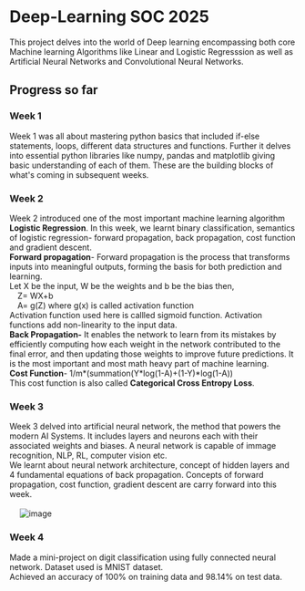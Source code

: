 # Deep-Learning SOC 2025

This project delves into the world of Deep learning encompassing both core Machine learning Algorithms like Linear and Logistic Regresssion as well as Artificial Neural Networks and Convolutional Neural Networks.

## Progress so far
### Week 1
Week 1 was all about mastering python basics that included if-else statements, loops, different data structures and functions. Further it delves into essential python libraries like numpy, pandas and matplotlib giving basic understanding of each of them. These are the building blocks of what's coming in subsequent weeks.

### Week 2 
Week 2 introduced one of the most important machine learning algorithm **Logistic Regression**. In this week, we learnt binary classification, semantics of logistic regression- forward propagation, back propagation, cost function and gradient descent.<br />
**Forward propagation**- Forward propagation is the process that transforms inputs into meaningful outputs, forming the basis for both prediction and learning. <br />
Let X be the input, W be the weights and b be the bias then, <br />
&emsp;Z= WX+b <br />
&emsp;A= g(Z)        where g(x) is called activation function<br />
Activation function used here is callled sigmoid function. Activation functions add non-linearity to the input data.<br />
**Back Propagation-** It enables the network to learn from its mistakes by efficiently computing how each weight in the network contributed to the final error, and then updating those weights to improve future predictions. It is the most important and most math heavy part of machine learning. <br />
**Cost Function**- 1/m*(summation(Y*log(1-A)+(1-Y)*log(1-A))<br /> This cost function is also called **Categorical Cross Entropy Loss**.<br />

### Week 3
Week 3 delved into artificial neural network, the method that powers the modern AI Systems. It includes layers and neurons each with their associated weights and biases. A neural network is capable of immage recognition, NLP, RL, computer vision etc.<br /> We learnt about neural network architecture, concept of hidden layers and 4 fundamental equations of back propagation. Concepts of forward propagation, cost function, gradient descent are carry forward into this week.<br /><br />
&emsp;    ![image](https://github.com/user-attachments/assets/ce2a4072-a524-427c-a8ae-6d533b9dadbb)<br />

### Week 4
Made a mini-project on digit classification using fully connected neural network. Dataset used is MNIST dataset.<br />
Achieved an accuracy of 100% on training data and 98.14% on test data.










